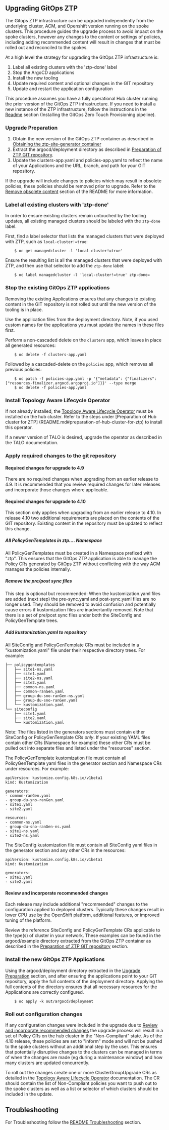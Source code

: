 ## Upgrading GitOps ZTP
The Gitops ZTP infrastructure can be upgraded independently from the underlying cluster, ACM, and Openshift version running on the spoke clusters. This procedure guides the upgrade process to avoid impact on the spoke clusters, however any changes to the content or settings of policies, including adding recommended content will result in changes that must be rolled out and reconciled to the spokes.

At a high level the strategy for upgrading the GitOps ZTP infrastructure is:
1. Label all existing clusters with the 'ztp-done' label
1. Stop the ArgoCD applications
1. Install the new tooling
1. Update required content and optional changes in the GIT repository
1. Update and restart the application configuration

This procedure assumes you have a fully operational Hub cluster running the prior version of the GitOps ZTP infrastructure. If you need to install a new instance of the ZTP infrastructure, follow the instructions in the [Readme](README.md) section (Installing the GitOps Zero Touch Provisioning pipeline).

### Upgrade Preparation
1. Obtain the new version of the GitOps ZTP container as described in [Obtaining the ztp-site-generator container](README.md#obtaining-the-ztp-site-generator-container)
1. Extract the argocd/deployment directory as described in [Preparation of ZTP GIT repository](README.md#preparation-of-ztp-git-repository).
1. Update the clusters-app.yaml and policies-app.yaml to reflect the name of your Applications and the URL, branch, and path for your GIT repository.

If the upgrade will include changes to policies which may result in obsolete policies, these policies should be removed prior to upgrade. Refer to the [Remove obsolete content](README.md#remove-obsolete-content) section of the README for more information.

### Label all existing clusters with 'ztp-done'
In order to ensure existing clusters remain untouched by the tooling updates, all existing managed clusters should be labeled with the `ztp-done` label.

First, find a label selector that lists the managed clusters that were deployed with ZTP, such as `local-cluster!=true`:
```
    $ oc get managedcluster -l 'local-cluster!=true'
```

Ensure the resulting list is all the managed clusters that were deployed with ZTP, and then use that selector to add the `ztp-done` label:
```
    $ oc label managedcluster -l 'local-cluster!=true' ztp-done=
```

### Stop the existing GitOps ZTP applications
Removing the existing Applications ensures that any changes to
existing content in the GIT repository is not rolled out until the new
version of the tooling is in place.

Use the application files from the deployment directory. Note, if you used
custom names for the applications you must update the names in these files
first.

Perform a non-cascaded delete on the `clusters` app, which leaves in place all
generated resources:
```
    $ oc delete -f clusters-app.yaml
```

Followed by a cascaded-delete on the `policies` app, which removes all previous
policies:
```
    $ oc patch -f policies-app.yaml -p '{"metadata": {"finalizers": ["resources-finalizer.argocd.argoproj.io"]}}' --type merge
    $ oc delete -f policies-app.yaml
```

### Install Topology Aware Lifecycle Operator
If not already installed, the [Topology Aware Lifecycle Operator](https://github.com/openshift-kni/cluster-group-upgrades-operator#readme) must be installed on the hub cluster. Refer to the steps under [Preparation of Hub cluster for ZTP] (README.md#preparation-of-hub-cluster-for-ztp) to install this operator.

If a newer version of TALO is desired, upgrade the operator as described in the TALO documentation.

### Apply required changes to the git repository

#### Required changes for upgrade to 4.9
There are no required changes when upgrading from an earlier release to 4.9. It is recommended that you review required changes for later releases and incorporate those changes where applicable.

#### Required changes for upgrade to 4.10
This section only applies when upgrading from an earlier release to 4.10. In release 4.10 two additional requirements are placed on the contents of the GIT repository. Existing content in the repository must be updated to reflect this change.

##### All PolicyGenTemplates in ztp.... Namespace

All PolicyGenTemplates must be created in a Namespace prefixed with "ztp". This ensures that the GitOps ZTP application is able to manage the Policy CRs generated by GitOps ZTP without conflicting with the way ACM manages the policies internally.

##### Remove the pre/post sync files

This step is optional but recommended: When the kustomization.yaml files are added (next step) the pre-sync.yaml and post-sync.yaml files are no longer used. They should be removed to avoid confusion and potentially cause errors if kustomization files are inadvertantly removed. Note that there is a set of pre/post sync files under both the SiteConfig and PolicyGenTemplate trees.

##### Add kustomization.yaml to repository

All SiteConfig and PolicyGenTemplate CRs must be included in a "kustomization.yaml" file under their respective directory trees. For example:
```
├── policygentemplates
│   ├── site1-ns.yaml
│   ├── site1.yaml
│   ├── site2-ns.yaml
│   ├── site2.yaml
│   ├── common-ns.yaml
│   ├── common-ranGen.yaml
│   ├── group-du-sno-ranGen-ns.yaml
│   ├── group-du-sno-ranGen.yaml
│   └── kustomization.yaml
└── siteconfig
    ├── site1.yaml
    ├── site2.yaml
    └── kustomization.yaml
```

Note: The files listed in the generators sections must contain either SiteConfig or PolicyGenTemplate CRs _only_. If your existing YAML files contain other CRs (Namespace for example) these other CRs must be pulled out into separate files and listed under the "resources" section.

The PolicyGenTemplate kustomization file must contain all PolicyGenTemplate yaml files in the generator section and Namespace CRs under resources. For example:
```
apiVersion: kustomize.config.k8s.io/v1beta1
kind: Kustomization

generators:
- common-ranGen.yaml
- group-du-sno-ranGen.yaml
- site1.yaml
- site2.yaml

resources:
- common-ns.yaml
- group-du-sno-ranGen-ns.yaml
- site1-ns.yaml
- site2-ns.yaml

```

The SiteConfig kustomization file must contain all SiteConfig yaml files in the generator section and any other CRs in the resources:
```
apiVersion: kustomize.config.k8s.io/v1beta1
kind: Kustomization

generators:
- site1.yaml
- site2.yaml
```

#### Review and incorporate recommended changes
Each release may include additional "recommended" changes to the configuration applied to deployed clusters. Typically these changes result in lower CPU use by the OpenShift platform, additional features, or improved tuning of the platform.

Review the reference SiteConfig and PolicyGenTemplate CRs applicable to the type(s) of cluster in your network. These examples can be found in the argocd/example directory extracted from the GitOps ZTP container as described in the  [Preparation of ZTP GIT repository](README.md#preparation-of-ztp-git-repository) section.

### Install the new GitOps ZTP Applications
Using the argocd/deployment directory extracted in the [Upgrade Preparation](#upgrade-preparation) section, and after ensuring the applications point to your GIT repository, apply the full contents of the deployment directory. Applying the full contents of the directory ensures that all necessary resources for the Applications are correctly configured.

```
    $ oc apply -k out/argocd/deployment
```

### Roll out configuration changes
If any configuration changes were included in the upgrade due to [Review and incorporate recommended changes](#review-and-incorporate-recommended-changes) the upgrade process will result in a set of Policy CRs on the hub cluster in the "Non-Compliant" state. As of the 4.10 release, these policies are set to "inform" mode and will not be pushed to the spoke clusters without an additional step by the user. This ensures that potentially disruptive changes to the clusters can be managed in terms of when the changes are made (eg during a maintenance window) and how many clusters are updated concurrently.

To roll out the changes create one or more ClusterGroupUpgrade CRs as detailed in the [Topology Aware Lifecycle Operator](https://github.com/openshift-kni/cluster-group-upgrades-operator#readme) documentation. The CR should contain the list of Non-Compliant policies you want to push out to the spoke clusters as well as a list or selector of which clusters should be included in the update.

## Troubleshooting
For Troubleshooting follow the [README Troubleshooting](README.md#troubleshooting-gitops-ztp) section.


